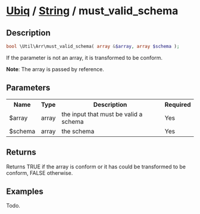 [Ubiq](../index.md) / [String](../index.md#array) / must_valid_schema
======


Description
-------- 

```php
bool \Util\Arr\must_valid_schema( array &$array, array $schema );
```

If the parameter is not an array, it is transformed to be conform. <br>

**Note**: The array is passed by reference.



Parameters
--------

<table>
	<tr>
		<th>Name</th>
		<th>Type</th>
		<th>Description</th>
		<th>Required</th>
	</tr>
	<tr>
		<td>$array</td>
		<td>array</td>
		<td>the input that must be valid a schema</td>
		<td>Yes</td>
	</tr>
	<tr>
		<td>$schema</td>
		<td>array</td>
		<td>the schema</td>
		<td>Yes</td>
	</tr>
</table>



Returns
--------

Returns TRUE if the array is conform or it has could be transformed to be conform, FALSE otherwise. 



Examples
--------

Todo.